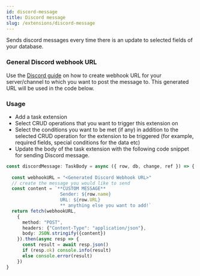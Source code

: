 ```yaml
---
id: discord-message
title: Discord message
slug: /extensions/discord-message
---
```


Sends discord messages every time there is an update to selected fields of your database. 

### General Discord webhook URL
Use the [Discord guide](https://discordjs.guide/popular-topics/webhooks.html#creating-webhooks-through-server-settings) on how to create webhook URL for your server/channel to which you want to post the message to. This generated URL will be used in the code below.

### Usage

- Add a task extension
- Select CRUD operations that you want to trigger this extension on
- Select the conditions you want to be met (if any) in addition to the selected CRUD operation for the extension to be triggered (for example, required fields, special conditions for the data etc)
- Update the body of the task extension with the following code snippet for sending Discord message.

```typescript
const discordMessage: TaskBody = async ({ row, db, change, ref }) => {
  
  const webhookURL = "<Generated Discord Webhook URL>"
  // create the message you would like to send 
  const content = `**CUSTOM MESSAGE**
                    Sender: ${row.name}
                    URL: ${row.URL} 
                    ** anything else you want to add!`
  return fetch(webhookURL,
    {
      method: "POST",
      headers: {"Content-Type": "application/json"},
      body: JSON.stringify({content})
    }).then(async resp => {
      const result = await resp.json()
      if (resp.ok) console.info(result)
      else console.error(result)
    })
}

```

